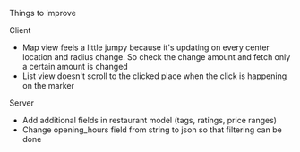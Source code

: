 Things to improve

Client

- Map view feels a little jumpy because it's updating on every center location and radius change. So check the change amount and fetch only a certain amount is changed
- List view doesn't scroll to the clicked place when the click is happening on the marker

Server

- Add additional fields in restaurant model (tags, ratings, price ranges)
- Change opening_hours field from string to json so that filtering can be done
